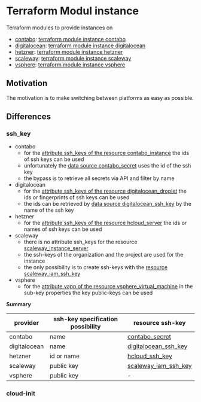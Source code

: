 # Terraform Modul instance

Terraform modules to provide instances on 

- [contabo](https://registry.terraform.io/providers/contabo/contabo/latest): [terraform module instance contabo](modules/contabo/README.md)
- [digitalocean](https://registry.terraform.io/providers/digitalocean/digitalocean/latest): [terraform module instance digitalocean](modules/digitalocean/README.md)
- [hetzner](https://registry.terraform.io/providers/hetznercloud/hcloud/latest): [terraform module instance hetzner](modules/hetzner/README.md)
- [scaleway](https://registry.terraform.io/providers/scaleway/scaleway/latest): [terraform module instance scaleway](modules/scaleway/README.md)
- [vsphere](https://registry.terraform.io/providers/hashicorp/vsphere/latest): [terraform module instance vsphere](modules/vsphere/README.md)

## Motivation

The motivation is to make switching between platforms as easy as possible.

## Differences

### ssh_key

- contabo
  - for the [attribute ssh_keys of the resource contabo_instance](https://registry.terraform.io/providers/contabo/contabo/latest/docs/resources/contabo_instance#ssh_keys) the ids of ssh keys can be used<br>
  - unfortunately the [data source contabo_secret](https://registry.terraform.io/providers/contabo/contabo/latest/docs/data-sources/contabo_secret) uses the id of the ssh key
  - the bypass is to retrieve all secrets via API and filter by name
- digitalocean
  - for the [attribute ssh_keys of the resource digitalocean_droplet](https://registry.terraform.io/providers/digitalocean/digitalocean/latest/docs/resources/droplet#ssh_keys) the ids or fingerprints of ssh keys can be used<br>
  - the ids can be retrieved by [data source digitalocean_ssh_key](https://registry.terraform.io/providers/digitalocean/digitalocean/latest/docs/data-sources/ssh_key) by the name of the ssh key
- hetzner
  - for the [attribute ssh_keys of the resource hcloud_server](https://registry.terraform.io/providers/hetznercloud/hcloud/latest/docs/resources/server#ssh_keys) the ids or names of ssh keys can be used<br>
- scaleway
  - there is no attribute ssh_keys for the resource [scaleway_instance_server](https://registry.terraform.io/providers/scaleway/scaleway/latest/docs/resources/instance_server)
  - the ssh-keys of the organization and the project are used for the instance
  - the only possibility is to create ssh-keys with the [resource scaleway_iam_ssh_key](https://registry.terraform.io/providers/scaleway/scaleway/latest/docs/resources/iam_ssh_key)
- vsphere
  - for the [attribute vapp of the resource vsphere_virtual_machine](https://registry.terraform.io/providers/hashicorp/vsphere/latest/docs/resources/virtual_machine#vapp) in the sub-key properties the key public-keys can be used 

**Summary**

| provider     | ssh-key specification possibility | resource ssh-key                                                                                                        |
|--------------|-----------------------------------|-------------------------------------------------------------------------------------------------------------------------|
| contabo      | name                              | [contabo_secret](https://registry.terraform.io/providers/contabo/contabo/latest/docs/resources/contabo_secret)          |
| digitalocean | name                              | [digitalocean_ssh_key](https://registry.terraform.io/providers/digitalocean/digitalocean/latest/docs/resources/ssh_key) |
| hetzner      | id or name                        | [hcloud_ssh_key](https://registry.terraform.io/providers/hetznercloud/hcloud/latest/docs/resources/ssh_key)             | 
| scaleway     | public key                        | [scaleway_iam_ssh_key](https://registry.terraform.io/providers/scaleway/scaleway/latest/docs/resources/iam_ssh_key)     |
| vsphere      | public key                        | -                                                                                                                       |
 
### cloud-init

